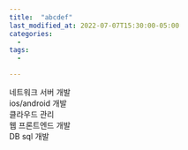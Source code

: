 ```yaml
---
title:  "abcdef"
last_modified_at: 2022-07-07T15:30:00-05:00
categories:
  - 
tags: 
  - 

---
```


네트워크 서버 개발 \
ios/android 개발 \
클라우드 관리 \
웹 프론트엔드 개발 \
DB sql 개발


